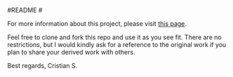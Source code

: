 #README #

For more information about this project, please visit [this page](http://stancalau.ro/building-wowza-gradle/).

Feel free to clone and fork this repo and use it as you see fit. There are no restrictions, but I would kindly ask for a reference to the original work if you plan to share your derived work with others.

Best regards,
Cristian S.